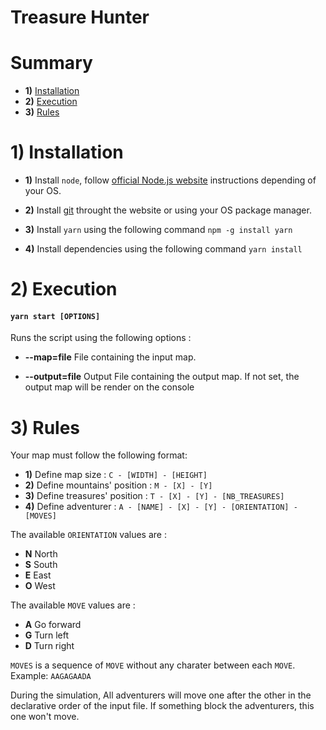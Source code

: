 # Treasure Hunter

# Summary

* **1)** [Installation](#1-installation)
* **2)** [Execution](#2-execution)
* **3)** [Rules](#3-rules)

# 1) Installation

* **1)** Install `node`, follow [official Node.js website](https://nodejs.org/) instructions depending of your OS.

* **2)** Install [git](https://git-scm.com/) throught the website or using your OS package manager.

* **3)** Install `yarn` using the following command ```npm -g install yarn```

* **4)** Install dependencies using the following command ```yarn install```

# 2) Execution

#### `yarn start [OPTIONS]`

Runs the script using the following options :

* **--map=file** File containing the input map.

* **--output=file** Output File containing the output map. If not set, the output map will be render on the console

# 3) Rules

Your map must follow the following format:

* **1)** Define map size : `C - [WIDTH] - [HEIGHT]`
* **2)** Define mountains' position : `M - [X] - [Y]`
* **3)** Define treasures' position : `T - [X] - [Y] - [NB_TREASURES]`
* **4)** Define adventurer : `A - [NAME] - [X] - [Y] - [ORIENTATION] - [MOVES]`

The available `ORIENTATION` values are :

* **N** North
* **S** South
* **E** East
* **O** West

The available `MOVE` values are :

* **A** Go forward
* **G** Turn left
* **D** Turn right

`MOVES` is a sequence of `MOVE` without any charater between each `MOVE`.
Example: `AAGAGAADA`

During the simulation, All adventurers will move one after the other in the declarative order of the input file.
If something block the adventurers, this one won't move.